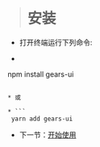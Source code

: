 &nbsp;
> # 安装

* 打开终端运行下列命令:

* ```
npm install gears-ui
```

* 或

* ```
 yarn add gears-ui
 ```

* 下一节：[开始使用](#/doc/get-started)